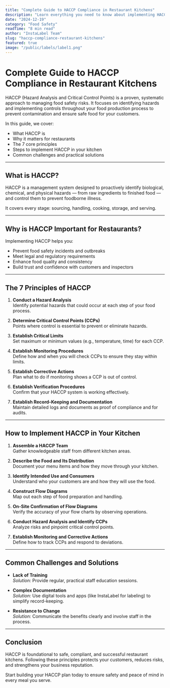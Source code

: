 ```yaml
---
title: "Complete Guide to HACCP Compliance in Restaurant Kitchens"
description: "Learn everything you need to know about implementing HACCP principles in your restaurant kitchen, including critical control points and monitoring procedures."
date: "2024-12-19"
category: "Food Safety"
readTime: "8 min read"
author: "InstaLabel Team"
slug: "haccp-compliance-restaurant-kitchens"
featured: true
image: "/public/labels/label1.png"
---
```


# Complete Guide to HACCP Compliance in Restaurant Kitchens

HACCP (Hazard Analysis and Critical Control Points) is a proven, systematic approach to managing food safety risks. It focuses on identifying hazards and implementing controls throughout your food production process to prevent contamination and ensure safe food for your customers.

In this guide, we cover:

- What HACCP is  
- Why it matters for restaurants  
- The 7 core principles  
- Steps to implement HACCP in your kitchen  
- Common challenges and practical solutions  

---

## What is HACCP?

HACCP is a management system designed to proactively identify biological, chemical, and physical hazards — from raw ingredients to finished food — and control them to prevent foodborne illness.

It covers every stage: sourcing, handling, cooking, storage, and serving.

---

## Why is HACCP Important for Restaurants?

Implementing HACCP helps you:

- Prevent food safety incidents and outbreaks  
- Meet legal and regulatory requirements  
- Enhance food quality and consistency  
- Build trust and confidence with customers and inspectors  

---

## The 7 Principles of HACCP

1. **Conduct a Hazard Analysis**  
   Identify potential hazards that could occur at each step of your food process.

2. **Determine Critical Control Points (CCPs)**  
   Points where control is essential to prevent or eliminate hazards.

3. **Establish Critical Limits**  
   Set maximum or minimum values (e.g., temperature, time) for each CCP.

4. **Establish Monitoring Procedures**  
   Define how and when you will check CCPs to ensure they stay within limits.

5. **Establish Corrective Actions**  
   Plan what to do if monitoring shows a CCP is out of control.

6. **Establish Verification Procedures**  
   Confirm that your HACCP system is working effectively.

7. **Establish Record-Keeping and Documentation**  
   Maintain detailed logs and documents as proof of compliance and for audits.

---

## How to Implement HACCP in Your Kitchen

1. **Assemble a HACCP Team**  
   Gather knowledgeable staff from different kitchen areas.

2. **Describe the Food and Its Distribution**  
   Document your menu items and how they move through your kitchen.

3. **Identify Intended Use and Consumers**  
   Understand who your customers are and how they will use the food.

4. **Construct Flow Diagrams**  
   Map out each step of food preparation and handling.

5. **On-Site Confirmation of Flow Diagrams**  
   Verify the accuracy of your flow charts by observing operations.

6. **Conduct Hazard Analysis and Identify CCPs**  
   Analyze risks and pinpoint critical control points.

7. **Establish Monitoring and Corrective Actions**  
   Define how to track CCPs and respond to deviations.

---

## Common Challenges and Solutions

- **Lack of Training**  
  *Solution:* Provide regular, practical staff education sessions.

- **Complex Documentation**  
  *Solution:* Use digital tools and apps (like InstaLabel for labeling) to simplify record-keeping.

- **Resistance to Change**  
  *Solution:* Communicate the benefits clearly and involve staff in the process.

---

## Conclusion

HACCP is foundational to safe, compliant, and successful restaurant kitchens. Following these principles protects your customers, reduces risks, and strengthens your business reputation.

Start building your HACCP plan today to ensure safety and peace of mind in every meal you serve.
